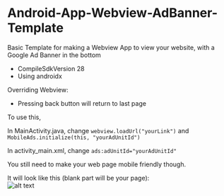 # Android-App-Webview-AdBanner-Template

Basic Template for making a Webview App to view your website, with a Google Ad Banner in the bottom

- CompileSdkVersion 28
- Using androidx

Overriding Webview:
- Pressing back button will return to last page

To use this,

In MainActivity.java, change ``webview.loadUrl("yourLink")`` and ``MobileAds.initialize(this, "yourAdUnitId")`` 

In activity_main.xml, change ``ads:adUnitId="yourAdUnitId"`` 

You still need to make your web page mobile friendly though.

It will look like this (blank part will be your page): <br>
![alt text](https://user-images.githubusercontent.com/9410593/41933853-9578978a-79b7-11e8-90b7-50c60affd163.png)
